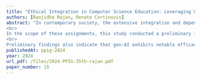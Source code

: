```yaml
---
title: "Ethical Integration in Computer Science Education: Leveraging Open Educational Resources and Generative Artificial Intelligence for Enhanced Learning"
authors: [Ranjidha Rajan, Renato Cortinovis]
abstract: "In contemporary society, the extensive integration and dependence on computerized systems are evident across various aspects of everyday life. The training and education of the developers responsible for these systems should encompass more than just technical skills: a profound grasp of ethical considerations and the societal impact of their work is considered essential. This paper outlines an experimental approach utilizing adapted and newly developed Open Educational Resources (OER) to familiarize computer science students with the ACM Code of Ethics and Professional Conduct. These OERs, employing an underlying reusable pattern, propose assignments mandating the integration of ethical considerations into software development practices within an Inquiry-Based Learning (IBL) framework.
<br>
In the scope of these assignments, this study conducted a preliminary investigation into leveraging Generative Artificial Intelligence (gen-AI) to augment student learning and self-efficacy. This was achieved through the analysis of the data gathered from the assignments evaluation and a survey encompassing Likert scale ratings and open-ended inquiries. Factor analysis helped identifying the key themes ‘Use’, 'Tool Efficiency (TE)’, 'Concerns (C)’, 'Academic Integrity (AcI)’, and 'Tool Convenience (TC)’, which reflect various aspects of student engagement and perceptions of gen-AI tools. Structural Equation Modelling (SEM) further explored the relationships among these themes, suggesting that a combined 'TE' and 'TC' factor significantly enhanced user engagement with gen-AI tools. Conversely, the combined 'Concerns' and 'Academic Integrity' factors, i.e., concerns about reliability and academic dependency, did not significantly inhibit the willingness of the students to adopt gen-AI technologies.
<br>
Preliminary findings also indicate that gen-AI exhibits notable efficacy among students of moderate proficiency, albeit demonstrating underutilization among academically advanced students. Conversely, students categorized as lower-ranked tend to utilize gen-AI without exercising critical discernment. These results underscore the necessity to carefully tailor these OER to accommodate diverse student proficiency levels, thereby maximizing their educational efficacy."
publishedAt: ppig-2024
year: 2024
url_pdf: /files/2024-PPIG-35th-rajan.pdf
paper_number: 15
---
```

